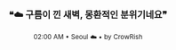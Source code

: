 <div align="center">

<br>

<h3>❝☁️ 구름이 낀 새벽, 몽환적인 분위기네요❞</h3>

<sub>02:00 AM • Seoul ☁️ • by CrowRish</sub>

<br>

</div>